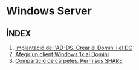 # Windows Server
## ÍNDEX
1.  [Implantació de l'AD-DS. Crear el Domini i el DC][Implantació de l'AD-DS]
2.  [Afegir un client Windows 1x al Domini][Afegir un client Windows 1x al Domini]
3.  [Compartició de carpetes. Permisos SHARE][Permisos SHARE en Windows Server]  


[Implantació de l'AD-DS]:https://github.com/tofermos/SistemesOperatius/blob/main/ADDSenWindowsServerGUI.md
[Afegir un client Windows 1x al Domini]:https://github.com/tofermos/SistemesOperatius/blob/main/afegirWindows10aDominiWindowsServer.md
[Permisos SHARE en Windows Server]:https://github.com/tofermos/SistemesOperatius/blob/main/compartirCarpetesWindowsServer.md
